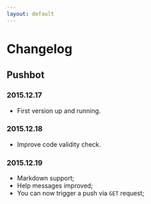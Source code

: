 ```yaml
---
layout: default
---
```


# Changelog

## Pushbot

### 2015.12.17

* First version up and running.

### 2015.12.18

* Improve code validity check.

### 2015.12.19

* Markdown support;
* Help messages improved;
* You can now trigger a push via `GET` request;
